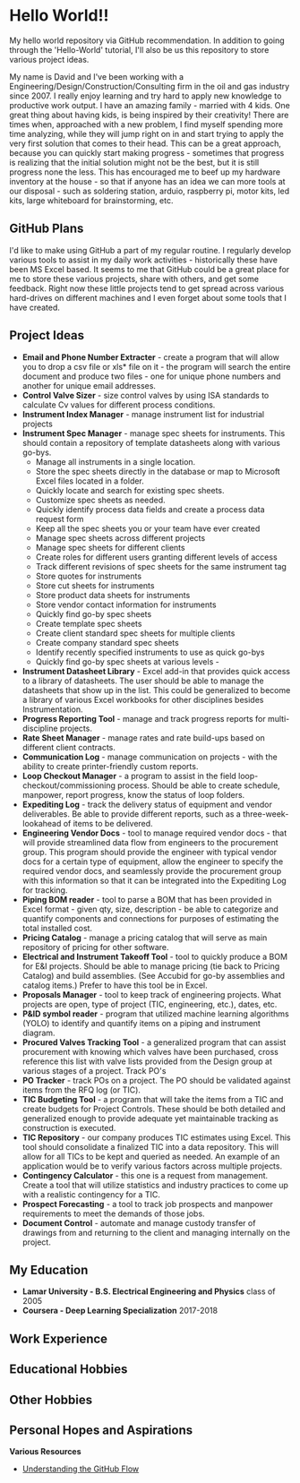 
# Hello World!!
My hello world repository via GitHub recommendation.  In addition to going through the 'Hello-World' tutorial, I'll also be us this repository to store various project ideas.

My name is David and I've been working with a Engineering/Design/Construction/Consulting firm in the oil and gas industry since 2007.  I really enjoy learning and try hard to apply new knowledge to productive work output.  I have an amazing family - married with 4 kids.  One great thing about having kids, is being inspired by their creativity!  There are times when, approached with a new problem,  I find myself spending more time analyzing, while they will jump right on in and start trying to apply the very first solution that comes to their head.  This can be a great approach, because you can quickly start making progress - sometimes that progress is realizing that the initial solution might not be the best, but it is still progress none the less.  This has encouraged me to beef up my hardware inventory at the house - so that if anyone has an idea we can more tools at our disposal - such as soldering station, arduio, raspberry pi, motor kits, led kits, large whiteboard for brainstorming, etc.
## GitHub Plans
I'd like to make using GitHub a part of my regular routine.  I regularly develop various tools to assist in my daily work activities - historically these have been MS Excel based.  It seems to me that GitHub could be a great place for me to store these various projects, share with others, and get some feedback.  Right now these little projects tend to get spread across various hard-drives on different machines and I even forget about some tools that I have created.
## Project Ideas
- **Email and Phone Number Extracter** - create a program that will allow you to drop a csv file or xls\* file on it - the program will search the entire document and produce two files - one for unique phone numbers and another for unique email addresses.
- **Control Valve Sizer** - size control valves by using ISA standards to calculate Cv values for different process conditions.
- **Instrument Index Manager** - manage instrument list for industrial projects
- **Instrument Spec Manager** - manage spec sheets for instruments.  This should contain a repository of template datasheets along with various go-bys.
  - Manage all instruments in a single location.
  - Store the spec sheets directly in the database or map to Microsoft Excel files located in a folder.
  - Quickly locate and search for existing spec sheets.
  - Customize spec sheets as needed.
  - Quickly identify process data fields and create a process data request form
  - Keep all the spec sheets you or your team have ever created
  - Manage spec sheets across different projects
  - Manage spec sheets for different clients
  - Create roles for different users granting different levels of access
  - Track different revisions of spec sheets for the same instrument tag
  - Store quotes for instruments
  - Store cut sheets for instruments
  - Store product data sheets for instruments
  - Store vendor contact information for instruments
  - Quickly find go-by spec sheets
  - Create template spec sheets
  - Create client standard spec sheets for multiple clients
  - Create company standard spec sheets
  - Identify recently specified instruments to use as quick go-bys
  - Quickly find go-by spec sheets at various levels - 
- **Instrument Datasheet Library** - Excel add-in that provides quick access to a library of datasheets.  The user should be able to manage the datasheets that show up in the list.  This could be generalized to become a library of various Excel workbooks for other disciplines besides Instrumentation.
- **Progress Reporting Tool** - manage and track progress reports for multi-discipline projects.
- **Rate Sheet Manager** - manage rates and rate build-ups based on different client contracts.
- **Communication Log** - manage communication on projects - with the ability to create printer-friendly custom reports.
- **Loop Checkout Manager** - a program to assist in the field loop-checkout/commissioning process.  Should be able to create schedule, manpower, report progress, know the status of loop folders.
- **Expediting Log** - track the delivery status of equipment and vendor deliverables.  Be able to provide different reports, such as a three-week-lookahead of items to be delivered.
- **Engineering Vendor Docs** - tool to manage required vendor docs - that will provide streamlined data flow from engineers to the procurement group. This program should provide the engineer with typical vendor docs for a certain type of equipment, allow the engineer to specify the required vendor docs, and seamlessly provide the procurement group with this information so that it can be integrated into the Expediting Log for tracking.
- **Piping BOM reader** - tool to parse a BOM that has been provided in Excel format - given qty, size, description - be able to categorize and quantify components and connections for purposes of estimating the total installed cost.
- **Pricing Catalog** - manage a pricing catalog that will serve as main repository of pricing for other software.
- **Electrical and Instrument Takeoff Tool** - tool to quickly produce a BOM for E&I projects.  Should be able to manage pricing (tie back to Pricing Catalog) and build assemblies.  (See Accubid for go-by assemblies and catalog items.)  Prefer to have this tool be in Excel.
- **Proposals Manager** - tool to keep track of engineering projects.  What projects are open, type of project (TIC, engineering, etc.), dates, etc.
- **P&ID symbol reader** - program that utilized machine learning algorithms (YOLO) to identify and quantify items on a piping and instrument diagram.
- **Procured Valves Tracking Tool** - a generalized program that can assist procurement with knowing which valves have been purchased, cross reference this list with valve lists provided from the Design group at various stages of a project.  Track PO's
- **PO Tracker** - track POs on a project.  The PO should be validated against items from the RFQ log (or TIC).
- **TIC Budgeting Tool** - a program that will take the items from a TIC and create budgets for Project Controls.  These should be both detailed and generalized enough to provide adequate yet maintainable tracking as construction is executed.
- **TIC Repository** - our company produces TIC estimates using Excel.  This tool should consolidate a finalized TIC into a data repository.  This will allow for all TICs to be kept and queried as needed.  An example of an application would be to verify various factors across multiple projects.
- **Contingency Calculator** - this one is a request from management.  Create a tool that will utilize statistics and industry practices to come up with a realistic contingency for a TIC.
- **Prospect Forecasting** - a tool to track job prospects and manpower requirements to meet the demands of those jobs.
- **Document Control** - automate and manage custody transfer of drawings from and returning to the client and managing internally on the project.


## My Education
- **Lamar University - B.S. Electrical Engineering and Physics** class of 2005
- **Coursera - Deep Learning Specialization** 2017-2018

## Work Experience

## Educational Hobbies

## Other Hobbies

## Personal Hopes and Aspirations


**Various Resources**
- [Understanding the GitHub Flow](https://guides.github.com/introduction/flow/)

